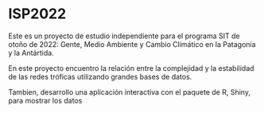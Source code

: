 # ISP2022

Este es un proyecto de estudio independiente para el programa SIT de otoño de 2022: Gente, Medio Ambiente y Cambio Climático en la Patagonia y la Antártida. 

En este proyecto encuentro la relación entre la complejidad y la estabilidad de las redes tróficas utilizando grandes bases de datos.

Tambien, desarrollo una aplicación interactiva con el paquete de R, Shiny, para mostrar los datos
